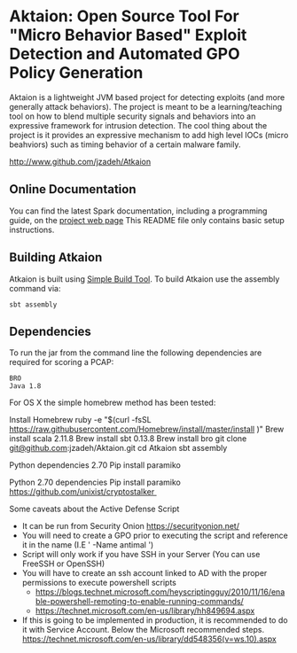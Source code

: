 # Aktaion: Open Source Tool For "Micro Behavior Based" Exploit Detection and Automated GPO Policy Generation

Aktaion is a lightweight JVM based project for detecting exploits (and more generally attack behaviors).  The project is meant to be a learning/teaching tool on how to blend multiple security signals and behaviors into an expressive framework for intrusion detection.  The cool thing about the project is it provides an expressive mechanism to add high level IOCs (micro beahviors) such as timing behavior of a certain malware family.  

<http://www.github.com/jzadeh/Atkaion>


## Online Documentation

You can find the latest Spark documentation, including a programming
guide, on the [project web page](http://ttp://www.github.com/jzadeh/Atkaion)
This README file only contains basic setup instructions.

## Building Atkaion

Atkaion is built using [Simple Build Tool](http://www.scala-sbt.org//).
To build Atkaion use the assembly command via:

    sbt assembly


## Dependencies

To run the jar from the command line the following dependencies are required for scoring a PCAP:

	BRO
	Java 1.8


For OS X the simple homebrew method has been tested:

Install Homebrew
	ruby -e "$(curl -fsSL https://raw.githubusercontent.com/Homebrew/install/master/install )"
	Brew install scala 2.11.8
	Brew install sbt 0.13.8
	Brew install bro
	git clone git@github.com:jzadeh/Aktaion.git
	cd Atkaion
	sbt assembly

Python dependencies 2.70
	Pip install paramiko

Python 2.70 dependencies 
	Pip install paramiko
	https://github.com/unixist/cryptostalker 



Some caveats about the Active Defense Script

- It can be run from Security Onion https://securityonion.net/
- You will need to create a GPO prior to executing the script and reference it in the name (I.E  ' -Name antimal ')
- Script will only work if you have SSH in your Server (You can use FreeSSH or OpenSSH)
- You will have to create an ssh account linked to AD with the proper permissions to execute powershell scripts
   - https://blogs.technet.microsoft.com/heyscriptingguy/2010/11/16/enable-powershell-remoting-to-enable-running-commands/
   - https://technet.microsoft.com/en-us/library/hh849694.aspx
- If this is going to be implemented in production, it is recommended to do it with Service Account. Below the Microsoft recommended steps. 
https://technet.microsoft.com/en-us/library/dd548356(v=ws.10).aspx





